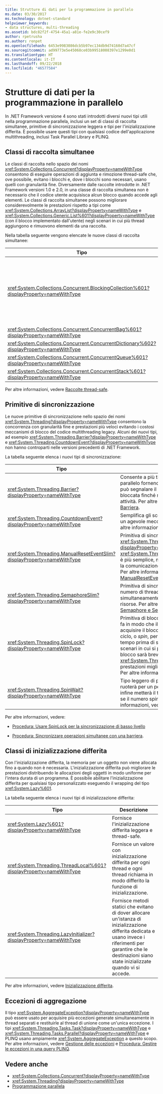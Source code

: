 ```yaml
---
title: Strutture di dati per la programmazione in parallelo
ms.date: 03/30/2017
ms.technology: dotnet-standard
helpviewer_keywords:
- data structures, multi-threading
ms.assetid: bdc82f2f-4754-45a1-a81e-fe2e9c30cef9
author: rpetrusha
ms.author: ronpet
ms.openlocfilehash: 6453e9983086dcb5b97ec134db9d74160d7a47cf
ms.sourcegitcommit: ad99773e5e45068ce03b99518008397e1299e0d1
ms.translationtype: HT
ms.contentlocale: it-IT
ms.lasthandoff: 09/22/2018
ms.locfileid: "46577584"
---
```

# <a name="data-structures-for-parallel-programming"></a>Strutture di dati per la programmazione in parallelo
In .NET Framework versione 4 sono stati introdotti diversi nuovi tipi utili nella programmazione parallela, inclusi un set di classi di raccolta simultanee, primitive di sincronizzazione leggera e tipi per l'inizializzazione differita. È possibile usare questi tipi con qualsiasi codice dell'applicazione multithreading, inclusi Task Parallel Library e PLINQ.  
  
## <a name="concurrent-collection-classes"></a>Classi di raccolta simultanee  
 Le classi di raccolta nello spazio dei nomi <xref:System.Collections.Concurrent?displayProperty=nameWithType> consentono di eseguire operazioni di aggiunta e rimozione thread-safe che, ove possibile, evitano i blocchi e, dove i blocchi sono necessari, usano quelli con granularità fine. Diversamente dalle raccolte introdotte in .NET Framework versioni 1.0 e 2.0, in una classe di raccolta simultanea non è necessario che il codice utente acquisisca alcun blocco quando accede agli elementi. Le classi di raccolta simultanee possono migliorare considerevolmente le prestazioni rispetto a tipi come <xref:System.Collections.ArrayList?displayProperty=nameWithType> e <xref:System.Collections.Generic.List%601?displayProperty=nameWithType> (con il blocco implementato dall'utente) negli scenari in cui più thread aggiungono e rimuovono elementi da una raccolta.  
  
 Nella tabella seguente vengono elencate le nuove classi di raccolta simultanee:  
  
|Tipo|Descrizione|  
|----------|-----------------|  
|<xref:System.Collections.Concurrent.BlockingCollection%601?displayProperty=nameWithType>|Fornisce funzionalità di blocco e limitazione per le raccolte thread-safe che implementano <xref:System.Collections.Concurrent.IProducerConsumerCollection%601?displayProperty=nameWithType>. I thread producer vengono bloccati se non sono disponibili slot o se la raccolta è completa. I thread consumer vengono bloccati se la raccolta è vuota. Questo tipo supporta anche l'accesso che non causa blocchi da parte di consumer e producer. <xref:System.Collections.Concurrent.BlockingCollection%601> può essere usata come classe di base o archivio di backup per fornire funzionalità di blocco limitazione per le classi di raccolta che supportano <xref:System.Collections.Generic.IEnumerable%601>.|  
|<xref:System.Collections.Concurrent.ConcurrentBag%601?displayProperty=nameWithType>|Implementazione di un contenitore thread-safe che fornisce operazioni add e get scalabili.|  
|<xref:System.Collections.Concurrent.ConcurrentDictionary%602?displayProperty=nameWithType>|Tipo di dizionario simultaneo e scalabile.|  
|<xref:System.Collections.Concurrent.ConcurrentQueue%601?displayProperty=nameWithType>|Coda FIFO simultanea e scalabile.|  
|<xref:System.Collections.Concurrent.ConcurrentStack%601?displayProperty=nameWithType>|Stack LIFO simultaneo e scalabile.|  
  
 Per altre informazioni, vedere [Raccolte thread-safe](../../../docs/standard/collections/thread-safe/index.md).  
  
## <a name="synchronization-primitives"></a>Primitive di sincronizzazione  
 Le nuove primitive di sincronizzazione nello spazio dei nomi <xref:System.Threading?displayProperty=nameWithType> consentono la concorrenza con granularità fine e prestazioni più veloci evitando i costosi meccanismi di blocco del codice multithreading legacy. Alcuni dei nuovi tipi, ad esempio <xref:System.Threading.Barrier?displayProperty=nameWithType> e <xref:System.Threading.CountdownEvent?displayProperty=nameWithType> non hanno controparti nelle versioni precedenti di .NET Framework.  
  
 La tabella seguente elenca i nuovi tipi di sincronizzazione:  
  
|Tipo|Descrizione|  
|----------|-----------------|  
|<xref:System.Threading.Barrier?displayProperty=nameWithType>|Consente a più thread di usare un algoritmo in parallelo fornendo un punto in cui ogni attività può segnalare il proprio arrivo e quindi venire bloccata finché non arrivano alcune o tutte le attività. Per altre informazioni, vedere [Barriera](../../../docs/standard/threading/barrier.md).|  
|<xref:System.Threading.CountdownEvent?displayProperty=nameWithType>|Semplifica gli scenari di fork e join fornendo un agevole meccanismo di rendezvous. Per altre informazioni, vedere [CountdownEvent](../../../docs/standard/threading/countdownevent.md).|  
|<xref:System.Threading.ManualResetEventSlim?displayProperty=nameWithType>|Primitiva di sincronizzazione simile a <xref:System.Threading.ManualResetEvent?displayProperty=nameWithType>. <xref:System.Threading.ManualResetEventSlim> è più semplice, ma può essere usata solo per la comunicazione all'interno di un processo. Per altre informazioni, vedere [ManualResetEvent e ManualResetEventSlim](../../../docs/standard/threading/manualresetevent-and-manualreseteventslim.md).|  
|<xref:System.Threading.SemaphoreSlim?displayProperty=nameWithType>|Primitiva di sincronizzazione che limita il numero di thread che possono accedere simultaneamente a una risorsa o a un pool di risorse. Per altre informazioni, vedere [Semaphore e SemaphoreSlim](../../../docs/standard/threading/semaphore-and-semaphoreslim.md).|  
|<xref:System.Threading.SpinLock?displayProperty=nameWithType>|Primitiva di blocco a esclusione reciproca che fa in modo che il thread che prova ad acquisire il blocco rimanga in attesa in un ciclo, o *spin*, per un determinato periodo di tempo prima di sospendere il quantum. Negli scenari in cui si prevede che l'attesa nel blocco sarà breve, <xref:System.Threading.SpinLock> offre prestazioni migliori di altre forme di blocco. Per altre informazioni, vedere [SpinLock](../../../docs/standard/threading/spinlock.md).|  
|<xref:System.Threading.SpinWait?displayProperty=nameWithType>|Tipo leggero di piccole dimensioni che ruoterà per un periodo di tempo specificato e infine metterà il thread in uno stato di attesa se il numero spin viene superato.  Per altre informazioni, vedere [SpinWait](../../../docs/standard/threading/spinwait.md).|  
  
 Per altre informazioni, vedere:  
  
-   [Procedura: Usare SpinLock per la sincronizzazione di basso livello](../../../docs/standard/threading/how-to-use-spinlock-for-low-level-synchronization.md)  
  
-   [Procedura: Sincronizzare operazioni simultanee con una barriera](../../../docs/standard/threading/how-to-synchronize-concurrent-operations-with-a-barrier.md).  
  
## <a name="lazy-initialization-classes"></a>Classi di inizializzazione differita  
 Con l'inizializzazione differita, la memoria per un oggetto non viene allocata fino a quando non è necessaria. L'inizializzazione differita può migliorare le prestazioni distribuendo le allocazioni degli oggetti in modo uniforme per l'intera durata di un programma. È possibile abilitare l'inizializzazione differita per qualsiasi tipo personalizzato eseguendo il wrapping del tipo <xref:System.Lazy%601>.  
  
 La tabella seguente elenca i nuovi tipi di inizializzazione differita:  
  
|Tipo|Descrizione|  
|----------|-----------------|  
|<xref:System.Lazy%601?displayProperty=nameWithType>|Fornisce l'inizializzazione differita leggera e thread-safe.|  
|<xref:System.Threading.ThreadLocal%601?displayProperty=nameWithType>|Fornisce un valore con inizializzazione differita per ogni thread e ogni thread richiama in modo differito la funzione di inizializzazione.|  
|<xref:System.Threading.LazyInitializer?displayProperty=nameWithType>|Fornisce metodi statici che evitano di dover allocare un'istanza di inizializzazione differita dedicata e usano invece i riferimenti per garantire che le destinazioni siano state inizializzate quando vi si accede.|  
  
 Per altre informazioni, vedere [Inizializzazione differita](../../../docs/framework/performance/lazy-initialization.md).  
  
## <a name="aggregate-exceptions"></a>Eccezioni di aggregazione  
 Il tipo <xref:System.AggregateException?displayProperty=nameWithType> può essere usato per acquisire più eccezioni generate simultaneamente in thread separati e restituirle al thread di unione come un'unica eccezione. I tipi <xref:System.Threading.Tasks.Task?displayProperty=nameWithType> e <xref:System.Threading.Tasks.Parallel?displayProperty=nameWithType> e PLINQ usano ampiamente <xref:System.AggregateException> a questo scopo. Per altre informazioni, vedere [Gestione delle eccezioni](../../../docs/standard/parallel-programming/exception-handling-task-parallel-library.md) e [Procedura: Gestire le eccezioni in una query PLINQ](../../../docs/standard/parallel-programming/how-to-handle-exceptions-in-a-plinq-query.md).  
  
## <a name="see-also"></a>Vedere anche

- <xref:System.Collections.Concurrent?displayProperty=nameWithType>  
- <xref:System.Threading?displayProperty=nameWithType>  
- [Programmazione parallela](../../../docs/standard/parallel-programming/index.md)
